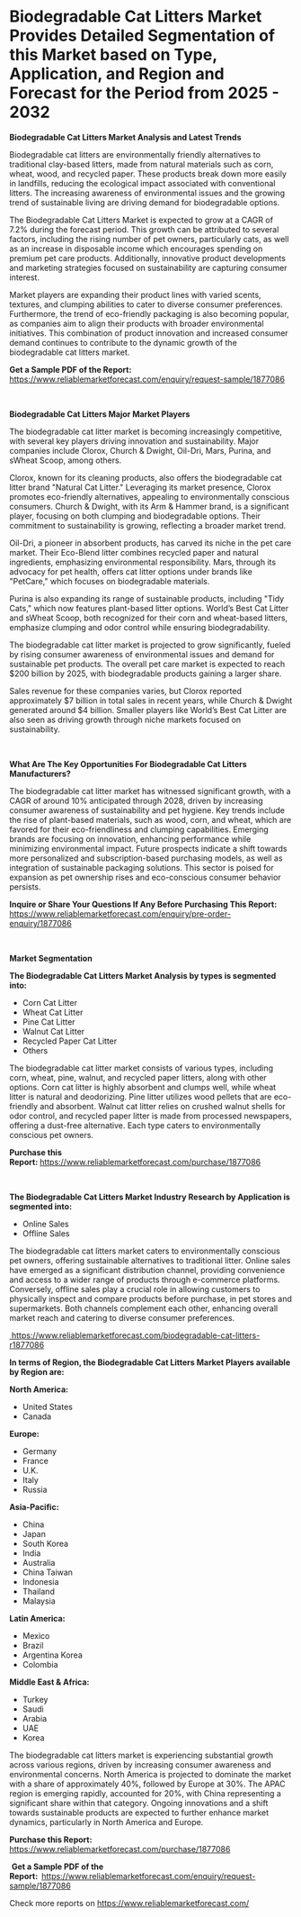 <p><h1>Biodegradable Cat Litters Market Provides Detailed Segmentation of this Market based on Type, Application, and Region and Forecast for the Period from 2025 - 2032</h1></p><p><strong>Biodegradable Cat Litters Market Analysis and Latest Trends</strong></p>
<p><p>Biodegradable cat litters are environmentally friendly alternatives to traditional clay-based litters, made from natural materials such as corn, wheat, wood, and recycled paper. These products break down more easily in landfills, reducing the ecological impact associated with conventional litters. The increasing awareness of environmental issues and the growing trend of sustainable living are driving demand for biodegradable options.</p><p>The Biodegradable Cat Litters Market is expected to grow at a CAGR of 7.2% during the forecast period. This growth can be attributed to several factors, including the rising number of pet owners, particularly cats, as well as an increase in disposable income which encourages spending on premium pet care products. Additionally, innovative product developments and marketing strategies focused on sustainability are capturing consumer interest. </p><p>Market players are expanding their product lines with varied scents, textures, and clumping abilities to cater to diverse consumer preferences. Furthermore, the trend of eco-friendly packaging is also becoming popular, as companies aim to align their products with broader environmental initiatives. This combination of product innovation and increased consumer demand continues to contribute to the dynamic growth of the biodegradable cat litters market.</p></p>
<p><strong>Get a Sample PDF of the Report:&nbsp;</strong> <a href="https://www.reliablemarketforecast.com/enquiry/request-sample/1877086?utm_campaign=2298&utm_medium=2&utm_source=Github&utm_content=ia&utm_term=07022025&utm_id=biodegradable-cat-litters">https://www.reliablemarketforecast.com/enquiry/request-sample/1877086</a></p>
<p>&nbsp;</p>
<p><strong>Biodegradable Cat Litters Major Market Players</strong></p>
<p><p>The biodegradable cat litter market is becoming increasingly competitive, with several key players driving innovation and sustainability. Major companies include Clorox, Church & Dwight, Oil-Dri, Mars, Purina, and sWheat Scoop, among others.</p><p>Clorox, known for its cleaning products, also offers the biodegradable cat litter brand "Natural Cat Litter." Leveraging its market presence, Clorox promotes eco-friendly alternatives, appealing to environmentally conscious consumers. Church & Dwight, with its Arm & Hammer brand, is a significant player, focusing on both clumping and biodegradable options. Their commitment to sustainability is growing, reflecting a broader market trend.</p><p>Oil-Dri, a pioneer in absorbent products, has carved its niche in the pet care market. Their Eco-Blend litter combines recycled paper and natural ingredients, emphasizing environmental responsibility. Mars, through its advocacy for pet health, offers cat litter options under brands like "PetCare," which focuses on biodegradable materials.</p><p>Purina is also expanding its range of sustainable products, including "Tidy Cats," which now features plant-based litter options. World’s Best Cat Litter and sWheat Scoop, both recognized for their corn and wheat-based litters, emphasize clumping and odor control while ensuring biodegradability.</p><p>The biodegradable cat litter market is projected to grow significantly, fueled by rising consumer awareness of environmental issues and demand for sustainable pet products. The overall pet care market is expected to reach $200 billion by 2025, with biodegradable products gaining a larger share.</p><p>Sales revenue for these companies varies, but Clorox reported approximately $7 billion in total sales in recent years, while Church & Dwight generated around $4 billion. Smaller players like World’s Best Cat Litter are also seen as driving growth through niche markets focused on sustainability.</p></p>
<p>&nbsp;</p>
<p><strong>What Are The Key Opportunities For Biodegradable Cat Litters Manufacturers?</strong></p>
<p><p>The biodegradable cat litter market has witnessed significant growth, with a CAGR of around 10% anticipated through 2028, driven by increasing consumer awareness of sustainability and pet hygiene. Key trends include the rise of plant-based materials, such as wood, corn, and wheat, which are favored for their eco-friendliness and clumping capabilities. Emerging brands are focusing on innovation, enhancing performance while minimizing environmental impact. Future prospects indicate a shift towards more personalized and subscription-based purchasing models, as well as integration of sustainable packaging solutions. This sector is poised for expansion as pet ownership rises and eco-conscious consumer behavior persists.</p></p>
<p><strong>Inquire or Share Your Questions If Any Before Purchasing This Report:</strong> <a href="https://www.reliablemarketforecast.com/enquiry/pre-order-enquiry/1877086?utm_campaign=2298&utm_medium=2&utm_source=Github&utm_content=ia&utm_term=07022025&utm_id=biodegradable-cat-litters">https://www.reliablemarketforecast.com/enquiry/pre-order-enquiry/1877086</a></p>
<p>&nbsp;</p>
<p><strong>Market Segmentation</strong></p>
<p><strong>The Biodegradable Cat Litters Market Analysis by types is segmented into:</strong></p>
<p><ul><li>Corn Cat Litter</li><li>Wheat Cat Litter</li><li>Pine Cat Litter</li><li>Walnut Cat Litter</li><li>Recycled Paper Cat Litter</li><li>Others</li></ul></p>
<p><p>The biodegradable cat litter market consists of various types, including corn, wheat, pine, walnut, and recycled paper litters, along with other options. Corn cat litter is highly absorbent and clumps well, while wheat litter is natural and deodorizing. Pine litter utilizes wood pellets that are eco-friendly and absorbent. Walnut cat litter relies on crushed walnut shells for odor control, and recycled paper litter is made from processed newspapers, offering a dust-free alternative. Each type caters to environmentally conscious pet owners.</p></p>
<p><strong>Purchase this Report:&nbsp;</strong><a href="https://www.reliablemarketforecast.com/purchase/1877086?utm_campaign=2298&utm_medium=2&utm_source=Github&utm_content=ia&utm_term=07022025&utm_id=biodegradable-cat-litters">https://www.reliablemarketforecast.com/purchase/1877086</a></p>
<p>&nbsp;</p>
<p><strong>The Biodegradable Cat Litters Market Industry Research by Application is segmented into:</strong></p>
<p><ul><li>Online Sales</li><li>Offline Sales</li></ul></p>
<p><p>The biodegradable cat litters market caters to environmentally conscious pet owners, offering sustainable alternatives to traditional litter. Online sales have emerged as a significant distribution channel, providing convenience and access to a wider range of products through e-commerce platforms. Conversely, offline sales play a crucial role in allowing customers to physically inspect and compare products before purchase, in pet stores and supermarkets. Both channels complement each other, enhancing overall market reach and catering to diverse consumer preferences.</p></p>
<p><a href="https://www.reliablemarketforecast.com/biodegradable-cat-litters-r1877086?utm_campaign=2298&utm_medium=2&utm_source=Github&utm_content=ia&utm_term=07022025&utm_id=biodegradable-cat-litters">&nbsp;https://www.reliablemarketforecast.com/biodegradable-cat-litters-r1877086</a></p>
<p><strong>In terms of Region, the Biodegradable Cat Litters Market Players available by Region are:</strong></p>
<p>
    <p> <strong> North America: </strong>
        <ul>
            <li>United States</li>
            <li>Canada</li>
        </ul>
        </p> 
    <p> <strong> Europe: </strong>
        <ul>
            <li>Germany</li>
            <li>France</li>
            <li>U.K.</li>
            <li>Italy</li>
            <li>Russia</li>
        </ul>
        </p> 
    <p> <strong> Asia-Pacific: </strong>
        <ul>
            <li>China</li>
            <li>Japan</li>
            <li>South Korea</li>
            <li>India</li>
            <li>Australia</li>
            <li>China Taiwan</li>
            <li>Indonesia</li>
            <li>Thailand</li>
            <li>Malaysia</li>
        </ul>
        </p> 
    <p> <strong> Latin America: </strong>
        <ul>
            <li>Mexico</li>
            <li>Brazil</li>
            <li>Argentina Korea</li>
            <li>Colombia</li>
        </ul>
        </p> 
    <p> <strong> Middle East & Africa: </strong>
        <ul>
            <li>Turkey</li>
            <li>Saudi</li>
            <li>Arabia</li>
            <li>UAE</li>
            <li>Korea</li>
        </ul>
    </p>
    </p>
<p><p>The biodegradable cat litters market is experiencing substantial growth across various regions, driven by increasing consumer awareness and environmental concerns. North America is projected to dominate the market with a share of approximately 40%, followed by Europe at 30%. The APAC region is emerging rapidly, accounted for 20%, with China representing a significant share within that category. Ongoing innovations and a shift towards sustainable products are expected to further enhance market dynamics, particularly in North America and Europe.</p></p>
<p><strong>Purchase this Report: </strong><a href="https://www.reliablemarketforecast.com/purchase/1877086?utm_campaign=2298&utm_medium=2&utm_source=Github&utm_content=ia&utm_term=07022025&utm_id=biodegradable-cat-litters">https://www.reliablemarketforecast.com/purchase/1877086</a></p>
<p>&nbsp;<strong>Get a Sample PDF of the Report:&nbsp;&nbsp;</strong><a href="https://www.reliablemarketforecast.com/enquiry/request-sample/1877086?utm_campaign=2298&utm_medium=2&utm_source=Github&utm_content=ia&utm_term=07022025&utm_id=biodegradable-cat-litters">https://www.reliablemarketforecast.com/enquiry/request-sample/1877086</a></p>
<p><strong></strong></p>
<p>Check more reports on <a href="https://www.reliablemarketforecast.com/?utm_campaign=2298&utm_medium=2&utm_source=Github&utm_content=ia&utm_term=07022025&utm_id=biodegradable-cat-litters">https://www.reliablemarketforecast.com/</a></p>